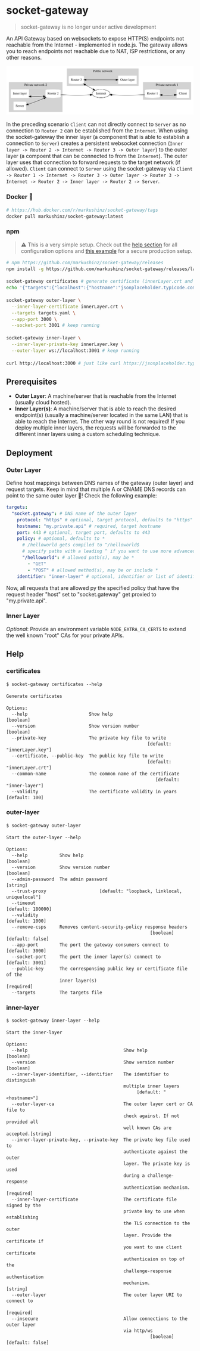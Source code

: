 # socket-gateway

> socket-gateway is no longer under active development

An API Gateway based on websockets to expose HTTP(S) endpoints not reachable from the Internet - implemented in node.js.
The gateway allows you to reach endpoints not reachable due to NAT, ISP restrictions, or any other reasons.

![](scenario/scenario.svg)

In the preceding scenario `Client` can not directly connect to `Server` as no connection to `Router 2` can be established from the `Internet`.
When using the socket-gateway the inner layer (a component that is able to establish a connection to `Server`) creates a persistent websocket connection (`Inner layer -> Router 2 -> Internet -> Router 3 -> Outer layer`) to the outer layer (a compoent that can be connected to from the `Internet`).
The outer layer uses that connection to forward requests to the target network (if allowed).
`Client` can connect to `Server` using the socket-gateway via `Client -> Router 1 -> Internet -> Router 3 -> Outer layer -> Router 3 -> Internet -> Router 2 -> Inner layer -> Router 2 -> Server`.

### Docker 🐳
```bash
# https://hub.docker.com/r/markushinz/socket-gateway/tags
docker pull markushinz/socket-gateway:latest
```
### npm

> ⚠️ This is a very simple setup. Check out the [help section](#help) for all configuration options and [this example](example) for a secure production setup.

```bash
# npm https://github.com/markushinz/socket-gateway/releases
npm install -g https://github.com/markushinz/socket-gateway/releases/latest/download/socket-gateway.tgz

socket-gateway certificates # generate certificate (innerLayer.crt and innerLayer.key)
echo '{"targets":{"localhost":{"hostname":"jsonplaceholder.typicode.com"}}}' > targets.yaml

socket-gateway outer-layer \
  --inner-layer-certificate innerLayer.crt \
  --targets targets.yaml \
  --app-port 3000 \
  --socket-port 3001 # keep running

socket-gateway inner-layer \
  --inner-layer-private-key innerLayer.key \
  --outer-layer ws://localhost:3001 # keep running

curl http://localhost:3000 # just like curl https://jsonplaceholder.typicode.com
```

## Prerequisites

* **Outer Layer**: A machine/server that is reachable from the Internet (usually cloud hosted).
* **Inner Layer(s)**: A machine/server that is able to reach the desired endpoint(s) (usually a machine/server located in the same LAN) that is able to reach the Internet. The other way round is not required! If you deploy multiple inner layers, the requests will be forwarded to the different inner layers using a custom scheduling technique.

## Deployment

### Outer Layer

Define host mappings between DNS names of the gateway (outer layer) and request targets. Keep in mind that multiple A or CNAME DNS records can point to the same outer layer 🥳! Check the following example:

```yaml
targets:
  "socket.gateway": # DNS name of the outer layer
    protocol: "https" # optional, target protocol, defaults to "https"
    hostname: "my.private.api" # required, target hostname
    port: 443 # optional, target port, defaults to 443
    policy: # optional, defaults to *
      # /helloworld gets compiled to ^/helloworld$
      # specify paths with a leading ^ if you want to use more advanced regexes
      "/helloworld": # allowed path(s), may be *
        - "GET"
        - "POST" # allowed method(s), may be or include *
    identifier: "inner-layer" # optional, identifier or list of identifiers to route to. If not specified, requests will get routed to any connected inner layer
```

Now, all requests that are allowed py the specified policy that have the request header "host" set to "socket.gateway" get proxied to "my.private.api".

### Inner Layer

*Optional*: Provide an environment variable `NODE_EXTRA_CA_CERTS` to extend the well known "root" CAs for your private APIs.

## Help

### certificates

```
$ socket-gateway certificates --help

Generate certificates

Options:
  --help                       Show help                               [boolean]
  --version                    Show version number                     [boolean]
  --private-key                The private key file to write
                                                     [default: "innerLayer.key"]
  --certificate, --public-key  The public key file to write
                                                     [default: "innerLayer.crt"]
  --common-name                The common name of the certificate
                                                        [default: "inner-layer"]
  --validity                   The certificate validity in years  [default: 100]
```

### outer-layer

```
$ socket-gateway outer-layer

Start the outer-layer --help

Options:
  --help            Show help                                          [boolean]
  --version         Show version number                                [boolean]
  --admin-password  The admin password                                  [string]
  --trust-proxy                    [default: "loopback, linklocal, uniquelocal"]
  --timeout                                                    [default: 180000]
  --validity                                                     [default: 1000]
  --remove-csps     Removes content-security-policy response headers
                                                      [boolean] [default: false]
  --app-port        The port the gateway consumers connect to    [default: 3000]
  --socket-port     The port the inner layer(s) connect to       [default: 3001]
  --public-key      The corresponsing public key or certificate file of the
                    inner layer(s)                                    [required]
  --targets         The targets file
```

### inner-layer

```
$ socket-gateway inner-layer --help

Start the inner-layer

Options:
  --help                                    Show help                  [boolean]
  --version                                 Show version number        [boolean]
  --inner-layer-identifier, --identifier    The identifier to distinguish
                                            multiple inner layers
                                                 [default: "<hostname>"]
  --outer-layer-ca                          The outer layer cert or CA file to
                                            check against. If not provided all
                                            well known CAs are accepted.[string]
  --inner-layer-private-key, --private-key  The private key file used to
                                            authenticate against the outer
                                            layer. The private key is used
                                            during a challenge-response
                                            authentication mechanism. [required]
  --inner-layer-certificate                 The certificate file signed by the
                                            private key to use when establishing
                                            the TLS connection to the outer
                                            layer. Provide the certificate if
                                            you want to use client certificate
                                            authenticaion on top of the
                                            challenge-response authentication
                                            mechanism.                  [string]
  --outer-layer                             The outer layer URI to connect to
                                                                      [required]
  --insecure                                Allow connections to the outer layer
                                            via http/ws
                                                      [boolean] [default: false]
```
